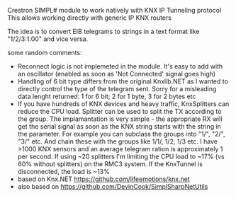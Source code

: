 Crestron SIMPL# module to work natively with KNX IP Tunneling protocol
This allows working directly with generic IP KNX routers

The idea is to convert EIB telegrams to strings in a text format like "1/2/3:1:00" and vice versa.

some random comments:
- Reconnect logic is not implemeted in the module. It's easy to add with an oscillator (enabled as soon as 'Not Connected' signal goes high)
- Handling of 6 bit type differs from the original Knxlib.NET as I wanted to directly control the type of the telegram sent. Sorry for a misleading data lenght returned: 1 for 6 bit; 2 for 1 byte, 3 for 2 bytes etc
- If you have hundreds of KNX devices and heavy traffic, KnxSplitters can reduce the CPU load. Splitter can be used to split the TX according to the group. The implamantation is very simple - the appropriate RX will get the serial signal as soon as the KNX string starts with the string in the parameter. For example you can subclass the groups into "1/", "2/", "3/" etc. And chain these with the groups like 1/1/, 1/2, 1/3 etc. I have >1000 KNX sensors and an average telegram ration is approximately 1 per second. If using ~20 splitters I'm limiting the CPU load to ~17% (vs 60% without splitters) on the RMC3 system. If the KnxTunnel is disconnected, the  load is ~13%
- based on Knx.NET https://github.com/lifeemotions/knx.net
- also based on https://github.com/DevinCook/SimplSharpNetUtils
